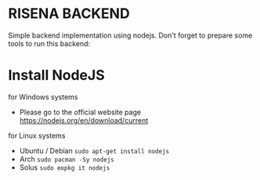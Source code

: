 # RISENA BACKEND
Simple backend implementation using nodejs.
Don't forget to prepare some tools to run this backend:
# Install NodeJS
for Windows systems 
- Please go to the official website page https://nodejs.org/en/download/current

for Linux systems
- Ubuntu / Debian
  ```sudo apt-get install nodejs```
- Arch
  ```sudo pacman -Sy nodejs```
- Solus
  ```sudo eopkg it nodejs```
